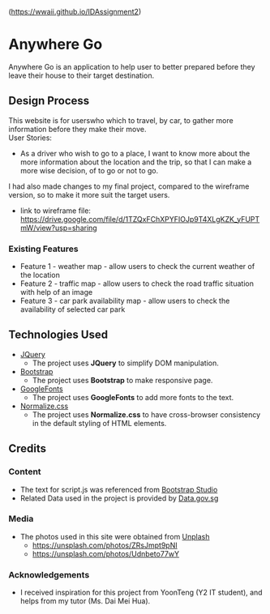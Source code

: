 (https://wwaii.github.io/IDAssignment2)
<br/>
# Anywhere Go
Anywhere Go is an application to help user to better prepared before they leave their house to their target destination.  

## Design Process
This website is for userswho which to travel, by car, to gather more information before they make their move.<br />
User Stories:
- As a driver who wish to go to a place, I want to know more about the more information about the location and the trip, so that I can make a more wise decision, of to go or not to go.

I had also made changes to my final project, compared to the wireframe version, so to make it more suit the target users. 
- link to wireframe file: https://drive.google.com/file/d/1TZQxFChXPYFIOJp9T4XLgKZK_yFUPTmW/view?usp=sharing
### Existing Features
- Feature 1 - weather map - allow users to check the current weather of the location
- Feature 2 - traffic map - allow users to check the road traffic situation with help of an image
- Feature 3 - car park availability map - allow users to check the availability of selected car park

## Technologies Used
- [JQuery](https://jquery.com)
    - The project uses **JQuery** to simplify DOM manipulation.
- [Bootstrap](https://getbootstrap.com)
    - The project uses **Bootstrap** to make responsive page.
- [GoogleFonts](https://fonts.google.com)
    - The project uses **GoogleFonts** to add more fonts to the text.
- [Normalize.css](https://necolas.github.io/normalize.css)
    - The project uses **Normalize.css** to have cross-browser consistency in the default styling of HTML elements.
    
## Credits
### Content
- The text for script.js was referenced from [Bootstrap Studio](https://bootstrapstudio.io)
- Related Data used in the project is provided by [Data.gov.sg](https://data.gov.sg)
### Media
- The photos used in this site were obtained from [Unplash](https://unsplash.com)
  - https://unsplash.com/photos/ZRsJmpt9pNI
  - https://unsplash.com/photos/Udnbeto77wY
### Acknowledgements
- I received inspiration for this project from YoonTeng (Y2 IT student), and helps from my tutor (Ms. Dai Mei Hua).
